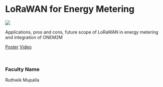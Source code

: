 # LoRaWAN for Energy Metering

![](https://i.imgur.com/jGYwaHg.png)

Applications, pros and cons, future scope of LoRaWAN in energy metering and integration of ONEM2M

[Poster](12.%20LoRaWAN%20for%20Energy%20Metering.pdf)
[Video](https://youtu.be/OxSh5MNuvN8)

<br>


### Faculty Name

Ruthwik Mupalla
